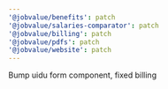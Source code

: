 ```yaml
---
'@jobvalue/benefits': patch
'@jobvalue/salaries-comparator': patch
'@jobvalue/billing': patch
'@jobvalue/pdfs': patch
'@jobvalue/website': patch
---
```


Bump uidu form component, fixed billing
